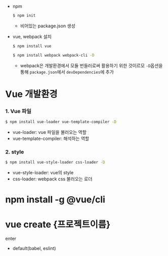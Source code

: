 * npm

  ```bash
  $ npm init
  ```

  * 비어있는 package.json 생성

* vue, webpack 설치

  ```bash
  $ npm install vue
  ```

  ```bash
  $ npm install webpack webpack-cli -D
  ```

  * webpack은 개발환경에서 모듈 번들러로써 활용하기 위한 것이르모 `-D`옵션을 통해 `package.json`에서 `devDependencies`에 추가

# Vue 개발환경

### 1. Vue 파일

```bash
$ npm install vue-loader vue-template-compiler -D
```

* vue-loader: vue 파일을 불러오는 역할
* vue-template-compiler: 해석하는 역할

### 2. style

```bash
$ npm install vue-style-loader css-loader -D
```

* vue-style-loader: vue의 style
* css-loader: webpack css 불러오는 로더



# npm install -g @vue/cli

# vue create {프로젝트이름}

enter

* default(babel, eslint)


